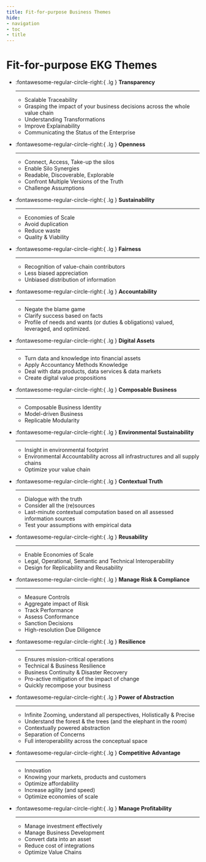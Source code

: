 ```yaml
---
title: Fit-for-purpose Business Themes
hide:
- navigation
- toc
- title
---
```


# Fit-for-purpose EKG Themes

<div class="grid cards" markdown>
   
- :fontawesome-regular-circle-right:{ .lg } __Transparency__

    ---
    - Scalable Traceability
    - Grasping the impact of your business decisions across
      the whole value chain
    - Understanding Transformations
    - Improve Explainability
    - Communicating the Status of the Enterprise

- :fontawesome-regular-circle-right:{ .lg } __Openness__

    ---
    - Connect, Access, Take-up the silos
    - Enable Silo Synergies
    - Readable, Discoverable, Explorable
    - Confront Multiple Versions of the Truth
    - Challenge Assumptions

- :fontawesome-regular-circle-right:{ .lg } __Sustainability__

    ---
    - Economies of Scale
    - Avoid duplication
    - Reduce waste
    - Quality & Viability

- :fontawesome-regular-circle-right:{ .lg } __Fairness__

    ---
    - Recognition of value-chain contributors
    - Less biased appreciation
    - Unbiased distribution of information

- :fontawesome-regular-circle-right:{ .lg } __Accountability__

    ---
    - Negate the blame game
    - Clarify success based on facts
    - Profile of needs and wants
      (or duties & obligations)
      valued, leveraged, and optimized.

- :fontawesome-regular-circle-right:{ .lg } __Digital Assets__

    ---
    - Turn data and knowledge into financial assets
    - Apply Accountancy Methods Knowledge
    - Deal with data products, data services & data markets
    - Create digital value propositions

- :fontawesome-regular-circle-right:{ .lg } __Composable Business__

    ---
    - Composable Business Identity
    - Model-driven Business
    - Replicable Modularity

- :fontawesome-regular-circle-right:{ .lg } __Environmental Sustainability__

    ---
    - Insight in environmental footprint 
    - Environmental Accountability across all infrastructures and all supply chains
    - Optimize your value chain

- :fontawesome-regular-circle-right:{ .lg } __Contextual Truth__

    ---
    - Dialogue with the truth
    - Consider all the (re)sources
    - Last-minute contextual computation based on all assessed information sources
    - Test your assumptions with empirical data

- :fontawesome-regular-circle-right:{ .lg } __Reusability__

    ---
    - Enable Economies of Scale
    - Legal, Operational, Semantic and Technical Interoperability
    - Design for Replicability and Reusability

- :fontawesome-regular-circle-right:{ .lg } __Manage Risk & Compliance__

    ---
    - Measure Controls
    - Aggregate impact of Risk
    - Track Performance
    - Assess Conformance
    - Sanction Decisions
    - High-resolution Due Diligence

- :fontawesome-regular-circle-right:{ .lg } __Resilience__

    ---
    - Ensures mission-critical operations
    - Technical & Business Resilience
    - Business Continuity & Disaster Recovery
    - Pro-active mitigation of the impact of change
    - Quickly recompose your business

- :fontawesome-regular-circle-right:{ .lg } __Power of Abstraction__

    ---
    - Infinite Zooming, understand all perspectives, Holistically & Precise
    - Understand the forest & the trees (and the elephant in the room)
    - Contextually powered abstraction
    - Separation of Concerns
    - Full interoperability across the conceptual space

- :fontawesome-regular-circle-right:{ .lg } __Competitive Advantage__

    ---
    - Innovation
    - Knowing your markets, products and customers
    - Optimize affordability
    - Increase agility (and speed)
    - Optimize economies of scale

- :fontawesome-regular-circle-right:{ .lg } __Manage Profitability__

    ---
    - Manage investment effectively
    - Manage Business Development
    - Convert data into an asset
    - Reduce cost of integrations
    - Optimize Value Chains

</div>
